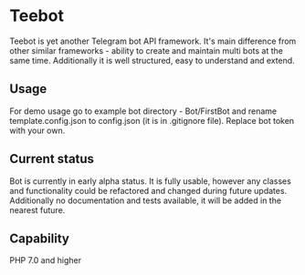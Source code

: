 Teebot
========

Teebot is yet another Telegram bot API framework. It's main difference from other similar frameworks - ability
to create and maintain multi bots at the same time. Additionally it is well structured, easy to understand
and extend.

## Usage

For demo usage go to example bot directory - Bot/FirstBot and rename template.config.json to config.json (it is in
.gitignore file). Replace bot token with your own.

## Current status

Bot is currently in early alpha status. It is fully usable, however any classes and functionality could be refactored and
changed during future updates. Additionally no documentation and tests available, it will be added in the nearest future.

## Capability

PHP 7.0 and higher